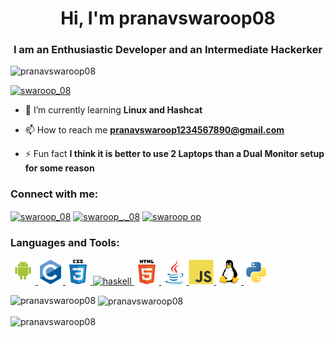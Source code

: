 <h1 align="center">Hi, I'm pranavswaroop08</h1>
<h3 align="center">I am an Enthusiastic Developer and an Intermediate Hackerker</h3>

<p align="left"> <img src="https://komarev.com/ghpvc/?username=pranavswaroop08&label=Profile%20views&color=0e75b6&style=flat" alt="pranavswaroop08" /> </p>

<p align="left"> <a href="https://twitter.com/swaroop_08" target="blank"><img src="https://img.shields.io/twitter/follow/swaroop_08?logo=twitter&style=for-the-badge" alt="swaroop_08" /></a> </p>

- 🌱 I’m currently learning **Linux and Hashcat**

- 📫 How to reach me **pranavswaroop1234567890@gmail.com**

- ⚡ Fun fact **I think it is better to use 2 Laptops than a Dual Monitor setup for some reason**

<h3 align="left">Connect with me:</h3>
<p align="left">
<a href="https://twitter.com/swaroop_08" target="blank"><img align="center" src="https://raw.githubusercontent.com/rahuldkjain/github-profile-readme-generator/master/src/images/icons/Social/twitter.svg" alt="swaroop_08" height="30" width="40" /></a>
<a href="https://instagram.com/swaroop_._08" target="blank"><img align="center" src="https://raw.githubusercontent.com/rahuldkjain/github-profile-readme-generator/master/src/images/icons/Social/instagram.svg" alt="swaroop_._08" height="30" width="40" /></a>
<a href="https://www.youtube.com/c/swaroop op" target="blank"><img align="center" src="https://raw.githubusercontent.com/rahuldkjain/github-profile-readme-generator/master/src/images/icons/Social/youtube.svg" alt="swaroop op" height="30" width="40" /></a>
</p>

<h3 align="left">Languages and Tools:</h3>
<p align="left"> <a href="https://developer.android.com" target="_blank" rel="noreferrer"> <img src="https://raw.githubusercontent.com/devicons/devicon/master/icons/android/android-original-wordmark.svg" alt="android" width="40" height="40"/> </a> <a href="https://www.cprogramming.com/" target="_blank" rel="noreferrer"> <img src="https://raw.githubusercontent.com/devicons/devicon/master/icons/c/c-original.svg" alt="c" width="40" height="40"/> </a> <a href="https://www.w3schools.com/css/" target="_blank" rel="noreferrer"> <img src="https://raw.githubusercontent.com/devicons/devicon/master/icons/css3/css3-original-wordmark.svg" alt="css3" width="40" height="40"/> </a> <a href="https://www.haskell.org/" target="_blank" rel="noreferrer"> <img src="https://upload.wikimedia.org/wikipedia/commons/1/1c/Haskell-Logo.svg" alt="haskell" width="40" height="40"/> </a> <a href="https://www.w3.org/html/" target="_blank" rel="noreferrer"> <img src="https://raw.githubusercontent.com/devicons/devicon/master/icons/html5/html5-original-wordmark.svg" alt="html5" width="40" height="40"/> </a> <a href="https://www.java.com" target="_blank" rel="noreferrer"> <img src="https://raw.githubusercontent.com/devicons/devicon/master/icons/java/java-original.svg" alt="java" width="40" height="40"/> </a> <a href="https://developer.mozilla.org/en-US/docs/Web/JavaScript" target="_blank" rel="noreferrer"> <img src="https://raw.githubusercontent.com/devicons/devicon/master/icons/javascript/javascript-original.svg" alt="javascript" width="40" height="40"/> </a> <a href="https://www.linux.org/" target="_blank" rel="noreferrer"> <img src="https://raw.githubusercontent.com/devicons/devicon/master/icons/linux/linux-original.svg" alt="linux" width="40" height="40"/> </a> <a href="https://www.python.org" target="_blank" rel="noreferrer"> <img src="https://raw.githubusercontent.com/devicons/devicon/master/icons/python/python-original.svg" alt="python" width="40" height="40"/> </a> </p>

<p><img align="left" src="https://github-readme-stats.vercel.app/api/top-langs?username=pranavswaroop08&show_icons=true&locale=en&layout=compact" alt="pranavswaroop08" /></p>

<p>&nbsp;<img align="center" src="https://github-readme-stats.vercel.app/api?username=pranavswaroop08&show_icons=true&locale=en" alt="pranavswaroop08" /></p>

<p><img align="center" src="https://github-readme-streak-stats.herokuapp.com/?user=pranavswaroop08&" alt="pranavswaroop08" /></p>

